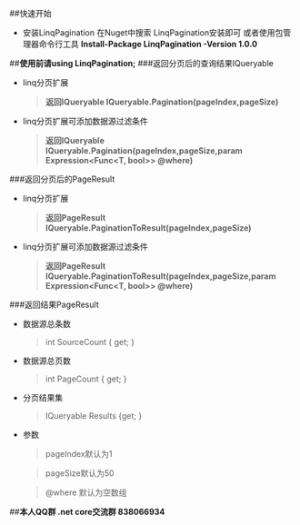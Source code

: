 ##快速开始
 * 安装LinqPagination
    在Nuget中搜索 LinqPagination安装即可
     或者使用包管理器命令行工具
     **Install-Package LinqPagination -Version 1.0.0**


##**使用前请using LinqPagination;**
###返回分页后的查询结果IQueryable<T>
 * linq分页扩展
     > **返回IQueryable<T> IQueryable<T>.Pagination(pageIndex,pageSize)**
 * linq分页扩展可添加数据源过滤条件
     > **返回IQueryable<T> IQueryable<T>.Pagination(pageIndex,pageSize,param Expression<Func<T, bool>\> @where)**

###返回分页后的PageResult<T>
 * linq分页扩展
    > **返回PageResult<T> IQueryable<T>.PaginationToResult(pageIndex,pageSize)**
 * linq分页扩展可添加数据源过滤条件
    > **返回PageResult<T> IQueryable<T>.PaginationToResult(pageIndex,pageSize,param Expression<Func<T, bool>\> @where)**

###返回结果PageResult<T>
  * 数据源总条数
    > int SourceCount { get; }
  * 数据源总页数
    > int PageCount { get; }
  * 分页结果集
    > IQueryable<T> Results {get; }
  
  * 参数
    > pageIndex默认为1

    > pageSize默认为50

    > @where 默认为空数组


##**本人QQ群  .net core交流群 838066934**  
